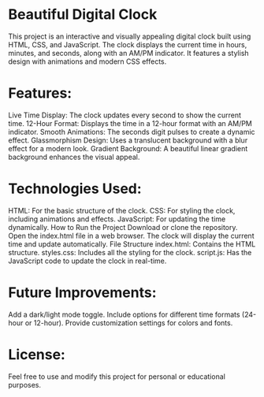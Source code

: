 # Beautiful Digital Clock
This project is an interactive and visually appealing digital clock built using HTML, CSS, and JavaScript. The clock displays the current time in hours, minutes, and seconds, along with an AM/PM indicator. It features a stylish design with animations and modern CSS effects.

# Features:
Live Time Display: The clock updates every second to show the current time.
12-Hour Format: Displays the time in a 12-hour format with an AM/PM indicator.
Smooth Animations: The seconds digit pulses to create a dynamic effect.
Glassmorphism Design: Uses a translucent background with a blur effect for a modern look.
Gradient Background: A beautiful linear gradient background enhances the visual appeal.

# Technologies Used:

HTML: For the basic structure of the clock.
CSS: For styling the clock, including animations and effects.
JavaScript: For updating the time dynamically.
How to Run the Project
Download or clone the repository.
Open the index.html file in a web browser.
The clock will display the current time and update automatically.
File Structure
index.html: Contains the HTML structure.
styles.css: Includes all the styling for the clock.
script.js: Has the JavaScript code to update the clock in real-time.
# Future Improvements:
Add a dark/light mode toggle.
Include options for different time formats (24-hour or 12-hour).
Provide customization settings for colors and fonts.
# License:
Feel free to use and modify this project for personal or educational purposes.